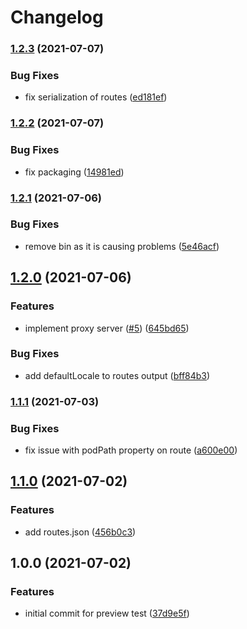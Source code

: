 # Changelog

### [1.2.3](https://www.github.com/blinkk/amagaki-plugin-preview/compare/v1.2.2...v1.2.3) (2021-07-07)


### Bug Fixes

* fix serialization of routes ([ed181ef](https://www.github.com/blinkk/amagaki-plugin-preview/commit/ed181ef55f92d1ef83d56df2d690a9e77b8840db))

### [1.2.2](https://www.github.com/blinkk/amagaki-plugin-preview/compare/v1.2.1...v1.2.2) (2021-07-07)


### Bug Fixes

* fix packaging ([14981ed](https://www.github.com/blinkk/amagaki-plugin-preview/commit/14981ed24fcbdb4c04c2faaa1e098eecabab6f49))

### [1.2.1](https://www.github.com/blinkk/amagaki-plugin-preview/compare/v1.2.0...v1.2.1) (2021-07-06)


### Bug Fixes

* remove bin as it is causing problems ([5e46acf](https://www.github.com/blinkk/amagaki-plugin-preview/commit/5e46acf9d1c1a0239322f380d98d197d08f6ac36))

## [1.2.0](https://www.github.com/blinkk/amagaki-plugin-preview/compare/v1.1.1...v1.2.0) (2021-07-06)


### Features

* implement proxy server ([#5](https://www.github.com/blinkk/amagaki-plugin-preview/issues/5)) ([645bd65](https://www.github.com/blinkk/amagaki-plugin-preview/commit/645bd653cdd106229332aa1601cf223de996cd07))


### Bug Fixes

* add defaultLocale to routes output ([bff84b3](https://www.github.com/blinkk/amagaki-plugin-preview/commit/bff84b3e810c5a6a2fe99f2b541bd5c5e989f627))

### [1.1.1](https://www.github.com/blinkk/amagaki-plugin-preview/compare/v1.1.0...v1.1.1) (2021-07-03)


### Bug Fixes

* fix issue with podPath property on route ([a600e00](https://www.github.com/blinkk/amagaki-plugin-preview/commit/a600e00b1f3d62449058ad61c72b8730ff8f5590))

## [1.1.0](https://www.github.com/blinkk/amagaki-plugin-preview/compare/v1.0.0...v1.1.0) (2021-07-02)


### Features

* add routes.json ([456b0c3](https://www.github.com/blinkk/amagaki-plugin-preview/commit/456b0c3c532e4496c034f9b18c013eb95e4a7ed7))

## 1.0.0 (2021-07-02)


### Features

* initial commit for preview test ([37d9e5f](https://www.github.com/blinkk/amagaki-plugin-preview/commit/37d9e5ff38a5115d2976293753653ce2c2437ad4))
